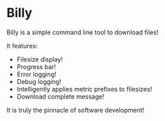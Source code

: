 # Billy

Billy is a simple command line tool to download files!

It features:
- Filesize display!
- Progress bar!
- Error logging!
- Debug logging!
- Intelligently applies metric prefixes to filesizes!
- Download complete message!

It is truly the pinnacle of software development!
